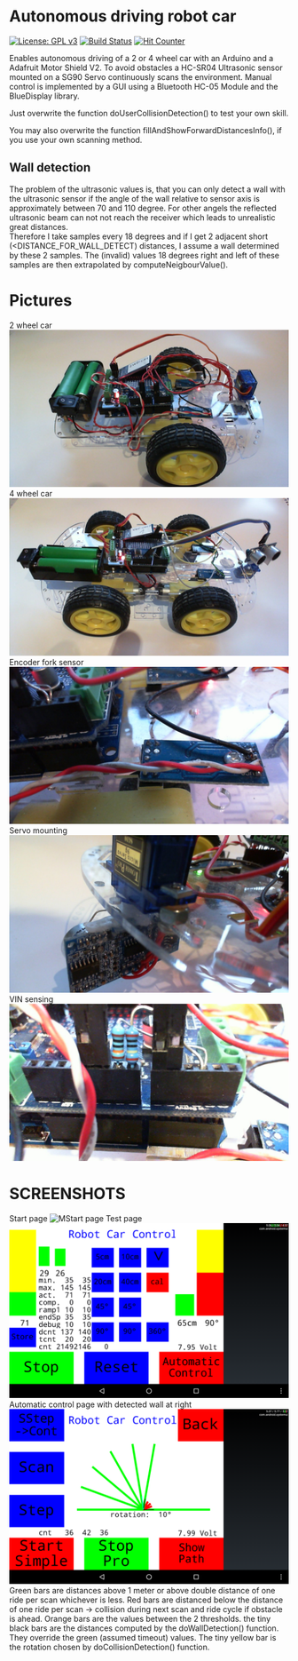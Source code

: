 # Autonomous driving robot car

[![License: GPL v3](https://img.shields.io/badge/License-GPLv3-blue.svg)](https://www.gnu.org/licenses/gpl-3.0)
[![Build Status](https://github.com/ArminJo/Arduino-RobotCar/workflows/TestCompile/badge.svg)](https://github.com/ArminJo/Arduino-RobotCar/actions)
[![Hit Counter](https://hitcounter.pythonanywhere.com/count/tag.svg?url=https%3A%2F%2Fgithub.com%2FArminJo%2FArduino-RobotCar)](https://github.com/brentvollebregt/hit-counter)

Enables autonomous driving of a 2 or 4 wheel car with an Arduino and a Adafruit Motor Shield V2.
To avoid obstacles a HC-SR04 Ultrasonic sensor mounted on a SG90 Servo continuously scans the environment.
Manual control is implemented by a GUI using a Bluetooth HC-05 Module and the BlueDisplay library.

Just overwrite the function doUserCollisionDetection() to test your own skill.

You may also overwrite the function fillAndShowForwardDistancesInfo(), if you use your own scanning method.

## Wall detection
The problem of the ultrasonic values is, that you can only detect a wall with the ultrasonic sensor if the angle of the wall relative to sensor axis is approximately between 70 and 110 degree.
For other angels the reflected ultrasonic beam can not not reach the receiver which leads to unrealistic great distances.<br/>
Therefore I take samples every 18 degrees and if I get 2 adjacent short (<DISTANCE_FOR_WALL_DETECT) distances, I assume a wall determined by these 2 samples.
The (invalid) values 18 degrees right and left of these samples are then extrapolated by computeNeigbourValue().

# Pictures
2 wheel car
![2 wheel car](https://github.com/ArminJo/Arduino-RobotCar/blob/master/media/2WheelDriveCar.jpg)
4 wheel car
![4 wheel car](https://github.com/ArminJo/Arduino-RobotCar/blob/master/media/4WheelDriveCar.jpg)
Encoder fork sensor
![Encoder fork sensor](https://github.com/ArminJo/Arduino-RobotCar/blob/master/media/ForkSensor.jpg)
Servo mounting
![Servo mounting](https://github.com/ArminJo/Arduino-RobotCar/blob/master/media/ServoAtTopBack.jpg)
VIN sensing
![VIN sensing](https://github.com/ArminJo/Arduino-RobotCar/blob/master/media/SensingVIn.jpg)

# SCREENSHOTS
Start page
![MStart page](https://github.com/ArminJo/Arduino-RobotCar/blob/master/media/HomePage.png)
Test page
![Manual control page](https://github.com/ArminJo/Arduino-RobotCar/blob/master/media/TestPage.png)
Automatic control page with detected wall at right
![Automatic control page](https://github.com/ArminJo/Arduino-RobotCar/blob/master/media/AutoControlWithWallDetected.png)
Green bars are distances above 1 meter or above double distance of one ride per scan whichever is less.
Red bars are distanced below the distance of one ride per scan -> collision during next scan and ride cycle if obstacle is ahead.
Orange bars are the values between the 2 thresholds.
the tiny black bars are the distances computed by the doWallDetection() function. They override the green (assumed timeout) values.
The tiny yellow bar is the rotation chosen by doCollisionDetection() function.


